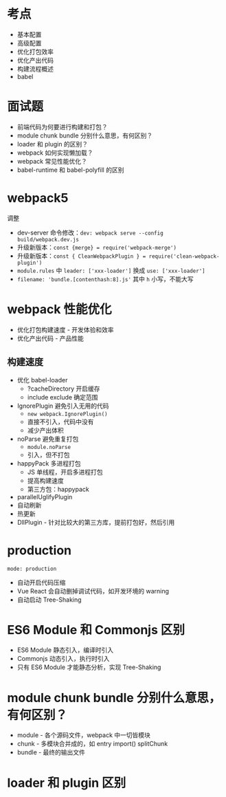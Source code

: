 # 考点

* 基本配置
* 高级配置
* 优化打包效率
* 优化产出代码
* 构建流程概述
* babel

# 面试题

* 前端代码为何要进行构建和打包？
* module chunk bundle 分别什么意思，有何区别？
* loader 和 plugin 的区别？
* webpack 如何实现懒加载？
* webpack 常见性能优化？
* babel-runtime 和 babel-polyfill 的区别

# webpack5

调整

* dev-server 命令修改：`dev: webpack serve --config build/webpack.dev.js`
* 升级新版本：`const {merge} = require('webpack-merge')`
* 升级新版本：`const { CleanWebpackPlugin } = require('clean-webpack-plugin')`
* `module.rules` 中 `leader: ['xxx-loader']` 换成 `use: ['xxx-loader']`
* `filename: 'bundle.[contenthash:8].js'` 其中 `h` 小写，不能大写

# webpack 性能优化

* 优化打包构建速度 - 开发体验和效率
* 优化产出代码 - 产品性能

## 构建速度

* 优化 babel-loader
  * ?cacheDirectory 开启缓存
  * include exclude 确定范围
* IgnorePlugin 避免引入无用的代码
  * `new webpack.IgnorePlugin()`
  * 直接不引入，代码中没有
  * 减少产出体积
* noParse 避免重复打包
  * `module.noParse`
  * 引入，但不打包
* happyPack 多进程打包
  * JS 单线程，开启多进程打包
  * 提高构建速度
  * 第三方包：happypack
* parallelUglifyPlugin
* 自动刷新
* 热更新
* DllPlugin - 针对比较大的第三方库，提前打包好，然后引用

# production

`mode: production`

* 自动开启代码压缩
* Vue React 会自动删掉调试代码，如开发环境的 warning
* 自动启动 Tree-Shaking

# ES6 Module 和 Commonjs 区别

* ES6 Module 静态引入，编译时引入
* Commonjs 动态引入，执行时引入
* 只有 ES6 Module 才能静态分析，实现 Tree-Shaking

# module chunk bundle 分别什么意思，有何区别？

* module - 各个源码文件，webpack 中一切皆模块
* chunk - 多模块合并成的，如 entry import() splitChunk
* bundle - 最终的输出文件

# loader 和 plugin 区别

